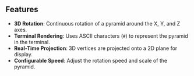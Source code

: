 
## Features
- **3D Rotation**: Continuous rotation of a pyramid around the X, Y, and Z axes.
- **Terminal Rendering**: Uses ASCII characters (`#`) to represent the pyramid in the terminal.
- **Real-Time Projection**: 3D vertices are projected onto a 2D plane for display.
- **Configurable Speed**: Adjust the rotation speed and scale of the pyramid.









 
 
